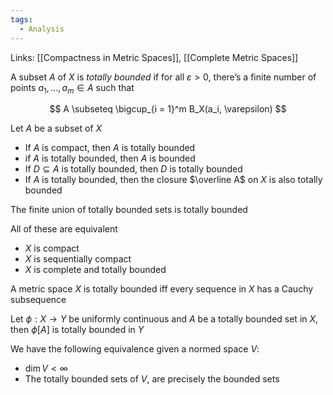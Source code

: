 ```yaml
---
tags:
  - Analysis
---
```

Links: [[Compactness in Metric Spaces]], [[Complete Metric Spaces]] 

A subset $A$ of $X$ is _totally bounded_ if for all $\varepsilon>0$, there’s a finite number of points $a_1, \dots, a_m \in A$ such that

$$ A \subseteq \bigcup_{i = 1}^m B_X(a_i, \varepsilon) $$

Let $A$ be a subset of $X$

- If $A$ is compact, then $A$ is totally bounded
- if $A$ is totally bounded, then $A$ is bounded
- If $D\subseteq A$ is totally bounded, then $D$ is totally bounded
- If $A$ is totally bounded, then the closure $\overline A$ on $X$ is also totally bounded

The finite union of totally bounded sets is totally bounded

All of these are equivalent
- $X$ is compact
- $X$ is sequentially compact
- $X$ is complete and totally bounded

A metric space $X$ is totally bounded iff every sequence in $X$ has a Cauchy subsequence

Let $\phi:X \to Y$ be uniformly continuous and $A$ be a totally bounded set in $X$, then $\phi[A]$ is totally bounded in $Y$

We have the following equivalence given a normed space $V$:
- $\dim V< \infty$
- The totally bounded sets of $V$, are precisely the bounded sets
